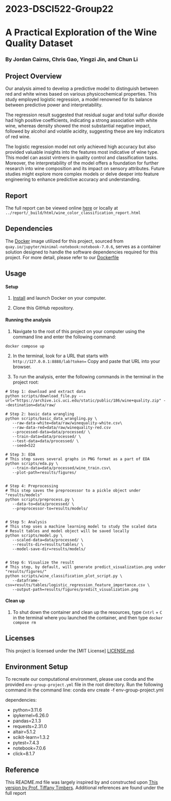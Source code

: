 # 2023-DSCI522-Group22
# A Practical Exploration of the Wine Quality Dataset
### By Jordan Cairns, Chris Gao, Yingzi Jin, and Chun Li

## Project Overview
Our analysis aimed to develop a predictive model to distinguish between red and white wines based on various physicochemical properties. This study employed logistic regression, a model renowned for its balance between predictive power and interpretability.

The regression result suggested that residual sugar and total sulfur dioxide had high positive coefficients, indicating a strong association with white wine, whereas density showed the most substantial negative impact, followed by alcohol and volatile acidity, suggesting these are key indicators of red wine.

The logistic regression model not only achieved high accuracy but also provided valuable insights into the features most indicative of wine type. This model can assist vintners in quality control and classification tasks. Moreover, the interpretability of the model offers a foundation for further research into wine composition and its impact on sensory attributes. Future studies might explore more complex models or delve deeper into feature engineering to enhance predictive accuracy and understanding.

## Report
The full report can be viewed online [here](https://github.com/UBC-MDS/2023-DSCI522-Group22/blob/main/report/_build/html/wine_color_classification_report.html) or locally at `../report/_build/html/wine_color_classification_report.html`

## Dependencies
The [Docker](https://www.docker.com/) image utilized for this project, sourced from `quay.io/jupyter/minimal-notebook:notebook-7.0.6`, serves as a container solution designed to handle the software dependencies required for this project. For more detail, please refer to our [Dockerfile](https://github.com/UBC-MDS/2023-DSCI522-Group22/blob/main/Dockerfile)

## Usage

#### Setup

1. [Install](https://www.docker.com/get-started/) 
and launch Docker on your computer.

2. Clone this GitHub repository.

#### Running the analysis

1. Navigate to the root of this project on your computer using the
   command line and enter the following command:

``` 
docker compose up
```
2. In the terminal, look for a URL that starts with 
`http://127.0.0.1:8888/lab?token=` 
Copy and paste that URL into your browser.

3. To run the analysis,
enter the following commands in the terminal in the project root:

```
# Step 1: download and extract data
python scripts/download_file.py --url="https://archive.ics.uci.edu/static/public/186/wine+quality.zip" --destination=data/raw/

# Step 2: basic data wrangling
python scripts/basic_data_wrangling.py \
   --raw-data-white=data/raw/winequality-white.csv\
   --raw-data-red=data/raw/winequality-red.csv
   --processed-data=data/processed/ \
   --train-data=data/processed/ \
   --test-data=data/processed/ \
   --seed=522

# Step 3: EDA
# This step saves several graphs in PNG format as a part of EDA
python scripts/eda.py \
   --train-data=data/processed/wine_train.csv\
   --plot-path=results/figures/


# Step 4: Preprocessing
# This step saves the preprocessor to a pickle object under "results/models"
python scripts/preprocess.py \
   --data-to=data/processed/ \
   --preprocessor-to=results/models/


# Step 5: Analysis
# This step uses a machine learning model to study the scaled data
# Result tables and model object will be saved locally
python scripts/model.py \
   --scaled-data=data/processed/ \
   --results-dir=results/tables/ \
   --model-save-dir=results/models/


# Step 6: Visualize the result
# This step, by default, will generate predict_visualization.png under "results/figures/"
python scripts/wine_classification_plot_script.py \
   --dataframe-csv=results/tables/logistic_regression_feature_importance.csv \
   --output-path=results/figures/predict_visualization.png

```

#### Clean up

1. To shut down the container and clean up the resources, 
type `Cntrl` + `C` in the terminal
where you launched the container, and then type `docker compose rm`

## Licenses
This project is licensed under the [MIT License] [LICENSE.md](https://github.com/UBC-MDS/2023-DSCI522-Group22/blob/main/LICENSE).

## Environment Setup
To recreate our computational environment, please use conda and the provided `env-group-project.yml` file in the root directory. Run the following command in the command line:
conda env create -f env-group-project.yml

dependencies:
  - python=3.11.6
  - ipykernel=6.26.0
  - pandas=2.1.3
  - requests=2.31.0
  - altair=5.1.2
  - scikit-learn=1.3.2
  - pytest=7.4.3
  - notebook=7.0.6
  - click=8.1.7

## Reference
This README.md file was largely inspired by and constructed upon [This version by Prof. Tiffany Timbers](https://github.com/ttimbers/breast_cancer_predictor_py/blob/v1.0.0/README.md).
Additional references are found under the full report
